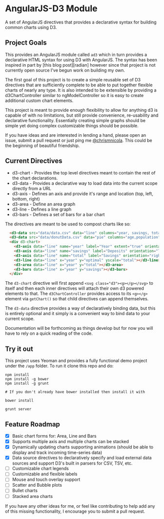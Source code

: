 # AngularJS-D3 Module

A set of AngularJS directives that provides a declarative syntax for building
common charts using D3.

## Project Goals

This provides an AngularJS module called `ad3` which in turn provides a
declarative HTML syntax for using D3 with AngularJS. The syntax has been
inspired in part by [this blog post][radian] however since that project is not
currently open source I've begun work on building my own.

The first goal of this project is to create a simple reusable set of D3
directives that are sufficiently complete to be able to put together flexible
charts of nearly any type. It is also intended to be extensible by providing a
d3ChartController similar to ngModelController so it is easy to create
additional custom chart elements.

This project is meant to provide enough flexibility to allow for anything d3 is
capable of with no limitations, but still provide convenience, re-usability and
declarative functionality. Essentially creating simple graphs should be simple
yet doing complex customizable things should be possible.

If you have ideas and are interested in lending a hand, please open an issue,
submit a pull request or just ping me
[@chrismnicola](https://twitter.com/chrismnicola). This could be the beginning
of beautiful friendship.

## Current Directives

- d3-chart - Provides the top level directives meant to contain the rest of the
  chart declarations.
- d3-data - Provides a declarative way to load data into the current scope
  directly from a URL
- d3-axis - Defines an axis and provide it's range and location (top, left,
  bottom, right)
- d3-area - Define an area graph
- d3-line - Defines a line graph
- d3-bars - Defines a set of bars for a bar chart

The directives are meant to be used to compost charts like so:

```html
  <d3-data src="data/data.csv" data="line" columns="year, savings, total, optimal"></d3-data>
  <d3-data src="data/donutData.csv" data="pie" columns="age,population"></d3-data>
  <div d3-chart>
    <d3-axis data="line" name="year" label="Year" extent="true" orientation="bottom" ticks="5"></d3-axis>
    <d3-axis data="line" name="savings" label="Deposits" orientation="left" ticks="5"></d3-axis>
    <d3-axis data="line" name="total" label="Savings" orientation="right" ticks="5"></d3-axis>
    <d3-line data="line" x="year" y="optimal" yscale="total"></d3-line>
    <d3-area data="line" x="year" y="total"></d3-area>
    <d3-bars data="line" x="year" y="savings"></d3-bars>
  </div>
```

The `d3-chart` directive will first append `<svg class="d3"><g></g></svg>` to
itself and then each inner directives will attach their own d3 powered elements
to that. The `d3ChartController` provides access to its `<g></g>` element via
`getChart()` so that child directives can append themselves.

The `d3-data` directive provides a way of declaratively binding data, but this
is entirely optional and it simply is a convenient way to bind data to your
current scope.

Documentation will be forthcoming as things develop but for now you will have
to rely on a quick reading of the code.

## Try it out

This project uses Yeoman and provides a fully functional demo project under the
`/app` folder. To run it clone this repo and do:

```
npm install
npm install -g bower
npm install -g grunt

# If you don't already have bower installed then install it with

bower install

grunt server
```

## Feature Roadmap

- [x] Basic chart forms for: Area, Line and Bars
- [x] Supports multiple axis and multiple charts can be stacked
- [x] Dynamically updating charts supporting animations (should be able to
display and track incoming time-series data)
- [x] Data source directives to declaratively specify and load external data
sources and support D3's built in parsers for CSV, TSV, etc.
- [ ] Customizable chart legends
- [ ] Customizable and flexible labels 
- [ ] Mouse and touch overlay support
- [ ] Scatter and Bubble plots
- [ ] Bullet charts
- [ ] Stacked area charts

If you have any other ideas for me, or feel like contributing to help add any
of this missing functionality, I encourage you to submit a pull request.
